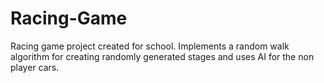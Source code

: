 # Racing-Game
Racing game project created for school. Implements a random walk algorithm for creating randomly generated stages and uses AI for the non player cars.
